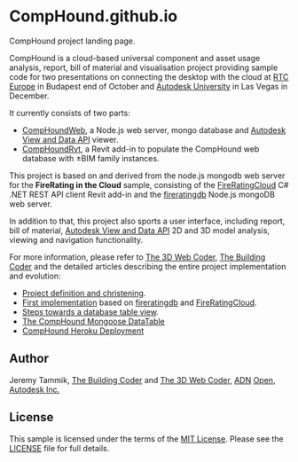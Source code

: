 # CompHound.github.io

CompHound project landing page.

CompHound is a cloud-based universal component and asset usage analysis, report, bill of material and visualisation project providing sample code for two presentations on connecting the desktop with the cloud at
[RTC Europe](http://www.rtcevents.com/rtc2015eu) in Budapest end of October and
[Autodesk University](http://au.autodesk.com) in Las Vegas in December.

It currently consists of two parts:

- [CompHoundWeb](https://github.com/CompHound/CompHoundWeb),
a Node.js web server, mongo database and
[Autodesk View and Data API](https://developer.autodesk.com) viewer.
- [CompHoundRvt](https://github.com/CompHound/CompHoundRvt),
a Revit add-in to populate the CompHound web database with ±BIM family instances.

This project is based on and derived from the node.js mongodb web server for the **FireRating in the Cloud** sample, consisting of the
[FireRatingCloud](https://github.com/jeremytammik/FireRatingCloud) C# .NET REST API client Revit add-in and the
[fireratingdb](https://github.com/jeremytammik/firerating) Node.js mongoDB web server.

In addition to that, this project also sports a user interface, including report, bill of material,
[Autodesk View and Data API](https://developer.autodesk.com) 2D and 3D model analysis, viewing and navigation functionality.

For more information, please refer to
[The 3D Web Coder](http://the3dwebcoder.typepad.com),
[The Building Coder](http://thebuildingcoder.typepad.com) and
the detailed articles describing the entire project implementation and evolution:

- [Project definition and christening](http://the3dwebcoder.typepad.com/blog/2015/09/comphound-jsfiddle-and-my-first-react-component.html).
- [First implementation](http://the3dwebcoder.typepad.com/blog/2015/09/comphound-restsharp-mongoose-put-and-post.html#2) based on
[fireratingdb](https://github.com/jeremytammik/firerating) and
[FireRatingCloud](https://github.com/jeremytammik/FireRatingCloud).
- [Steps towards a database table view](http://the3dwebcoder.typepad.com/blog/2015/09/towards-a-comphound-mongo-database-table-view.html).
- [The CompHound Mongoose DataTable](http://the3dwebcoder.typepad.com/blog/2015/09/the-comphound-mongoose-datatable.html)
- [CompHound Heroku Deployment](http://the3dwebcoder.typepad.com/blog/2015/09/comphound-heroku-deployment-and-urban-farming.html)


## Author

Jeremy Tammik,
[The Building Coder](http://thebuildingcoder.typepad.com) and
[The 3D Web Coder](http://the3dwebcoder.typepad.com),
[ADN](http://www.autodesk.com/adn)
[Open](http://www.autodesk.com/adnopen),
[Autodesk Inc.](http://www.autodesk.com)


## License

This sample is licensed under the terms of the [MIT License](http://opensource.org/licenses/MIT).
Please see the [LICENSE](LICENSE) file for full details.
